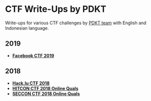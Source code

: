 # CTF Write-Ups by PDKT

Write-ups for various CTF challenges by [PDKT team](https://ctftime.org/team/16919) with English and Indonesian language.

## 2019

* [**Facebook CTF 2019**](fbctf2019)

## 2018

* [**Hack.lu CTF 2018**](hacklu2018)
* [**HITCON CTF 2018 Online Quals**](hitcon2018)
* [**SECCON CTF 2018 Online Quals**](seccon2018)